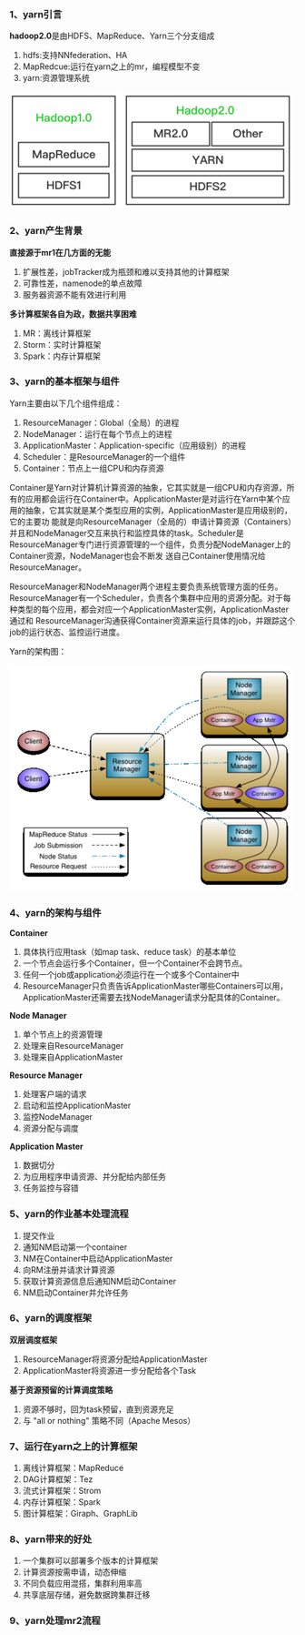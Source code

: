 ### 1、yarn引言

**hadoop2.0**是由HDFS、MapReduce、Yarn三个分支组成

1. hdfs:支持NNfederation、HA
1. MapRedcue:运行在yarn之上的mr，编程模型不变
1. yarn:资源管理系统

<img src="../images/yarn/yarn_1.png" width="500">

### 2、yarn产生背景

**直接源于mr1在几方面的无能**

1. 扩展性差，jobTracker成为瓶颈和难以支持其他的计算框架
1. 可靠性差，namenode的单点故障
1. 服务器资源不能有效进行利用

**多计算框架各自为政，数据共享困难**

1. MR：离线计算框架
1. Storm：实时计算框架
1. Spark：内存计算框架

### 3、yarn的基本框架与组件

Yarn主要由以下几个组件组成：

1. ResourceManager：Global（全局）的进程 
1. NodeManager：运行在每个节点上的进程
1. ApplicationMaster：Application-specific（应用级别）的进程
1. Scheduler：是ResourceManager的一个组件
1. Container：节点上一组CPU和内存资源

Container是Yarn对计算机计算资源的抽象，它其实就是一组CPU和内存资源，所有的应用都会运行在Container中。ApplicationMaster是对运行在Yarn中某个应用的抽象，它其实就是某个类型应用的实例，ApplicationMaster是应用级别的，它的主要功
能就是向ResourceManager（全局的）申请计算资源（Containers）并且和NodeManager交互来执行和监控具体的task。Scheduler是ResourceManager专门进行资源管理的一个组件，负责分配NodeManager上的Container资源，NodeManager也会不断发
送自己Container使用情况给ResourceManager。

ResourceManager和NodeManager两个进程主要负责系统管理方面的任务。ResourceManager有一个Scheduler，负责各个集群中应用的资源分配。对于每种类型的每个应用，都会对应一个ApplicationMaster实例，ApplicationMaster通过和
ResourceManager沟通获得Container资源来运行具体的job，并跟踪这个job的运行状态、监控运行进度。

Yarn的架构图： 

<img src="../images/yarn/yarn_2.png" width="500">

### 4、yarn的架构与组件

**Container**

1. 具体执行应用task（如map task、reduce task）的基本单位
1. 一个节点会运行多个Container，但一个Container不会跨节点。
1. 任何一个job或application必须运行在一个或多个Container中
1. ResourceManager只负责告诉ApplicationMaster哪些Containers可以用，ApplicationMaster还需要去找NodeManager请求分配具体的Container。

**Node Manager**

1. 单个节点上的资源管理
1. 处理来自ResourceManager
1. 处理来自ApplicationMaster

**Resource Manager**

1. 处理客户端的请求
1. 启动和监控ApplicationMaster
1. 监控NodeManager
1. 资源分配与调度

**Application Master**

1. 数据切分
1. 为应用程序申请资源、并分配给内部任务
1. 任务监控与容错

### 5、yarn的作业基本处理流程

1. 提交作业
1. 通知NM启动第一个container
1. NM在Container中启动ApplicationMaster
1. 向RM注册并请求计算资源
1. 获取计算资源信息后通知NM启动Container
1. NM启动Container并允许任务

### 6、yarn的调度框架

**双层调度框架**

1. ResourceManager将资源分配给ApplicationMaster
1. ApplicationMaster将资源进一步分配给各个Task

**基于资源预留的计算调度策略**

1. 资源不够时，回为task预留，直到资源充足
1. 与 "all or nothing" 策略不同（Apache Mesos）

### 7、运行在yarn之上的计算框架

1. 离线计算框架：MapReduce
1. DAG计算框架：Tez
1. 流式计算框架：Strom
1. 内存计算框架：Spark
1. 图计算框架：Giraph、GraphLib

### 8、yarn带来的好处

1. 一个集群可以部署多个版本的计算框架
1. 计算资源按需申请，动态伸缩
1. 不同负载应用混搭，集群利用率高
1. 共享底层存储，避免数据跨集群迁移

### 9、yarn处理mr2流程